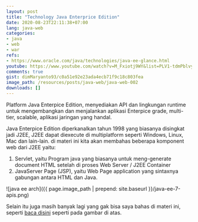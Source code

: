 ```yaml
---
layout: post
title: "Technology Java Enterprice Edition"
date: 2020-08-23T22:11:38+07:00
lang: java-web
categories:
- java
- web
- war
refs: 
- https://www.oracle.com/java/technologies/java-ee-glance.html
youtube: https://www.youtube.com/watch?v=M_Fxiotj9WY&list=PLV1-tdmPblvyaCTcYR9u7k4G24uVDZT0v&index=2
comments: true
gist: dimMaryanto93/c0a51e92e23ada4ecb71f9c18c803fea
image_path: /resources/posts/java-web/java-web-002
downloads: []
---
```


Platform Java Enterpice Edition, menyediakan API dan lingkungan runtime untuk mengembangkan dan menjalankan aplikasi Enterpice grade, multi-tier, scalable, aplikasi jaringan yang handal.

Java Enterpice Edition diperkanalkan tahun 1998 yang biasanya disingkat jadi J2EE, J2EE dapat diexecute di multiplatform seperti Windows, Linux, Mac dan lain-lain. di materi ini kita akan membahas beberapa komponent web dari J2EE yaitu:

1. Servlet, yaitu Program java yang biasanya untuk meng-generate document HTML setelah di proses Web Server / J2EE Container
2. JavaServer Page (JSP), yaitu Web Page application yang sintaxnya gabungan antara HTML dan Java. 


![java ee arch]({{ page.image_path | prepend: site.baseurl }}/java-ee-7-apis.png)

Selain itu juga masih banyak lagi yang gak bisa saya bahas di materi ini, seperti [baca disini](https://www.oracle.com/java/technologies/java-ee-glance.html) seperti pada gambar di atas.